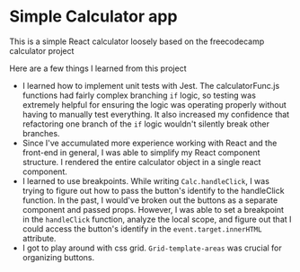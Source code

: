# Simple Calculator app

This is a simple React calculator loosely based on the freecodecamp calculator project

Here are a few things I learned from this project
* I learned how to implement unit tests with Jest. The calculatorFunc.js functions had fairly complex branching `if` logic, so testing was extremely helpful for ensuring the logic was operating properly without having to manually test everything. It also increased my confidence that refactoring one branch of the `if` logic wouldn't silently break other branches.
* Since I've accumulated more experience working with React and the front-end in general, I was able to simplify my React component structure. I rendered the entire calculator object in a single react component.
* I learned to use breakpoints. While writing `Calc.handleClick`, I was trying to figure out how to pass the button's identify to the handleClick function. In the past, I would've broken out the buttons as a separate component and passed props. However, I was able to set a breakpoint in the `handleClick` function, analyze the local scope, and figure out that I could access the button's identify in the `event.target.innerHTML` attribute.
* I got to play around with css grid. `Grid-template-areas` was crucial for organizing buttons.
